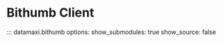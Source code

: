 # Bithumb Client

::: datamaxi.bithumb
    options:
      show_submodules: true
      show_source: false
